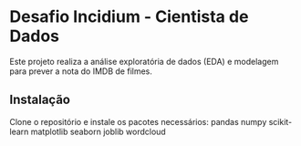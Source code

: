 # Desafio Incidium - Cientista de Dados
Este projeto realiza a análise exploratória de dados (EDA) e modelagem para prever a nota do IMDB de filmes.

## Instalação

Clone o repositório e instale os pacotes necessários:
pandas
numpy
scikit-learn
matplotlib
seaborn
joblib
wordcloud
